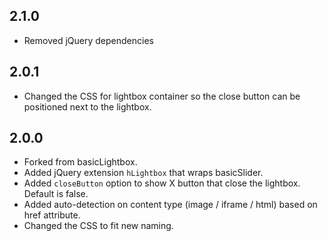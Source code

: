 ## 2.1.0

- Removed jQuery dependencies

## 2.0.1

- Changed the CSS for lightbox container so the close button can be positioned next to the lightbox.

## 2.0.0

- Forked from basicLightbox.
- Added jQuery extension `hLightbox` that wraps basicSlider.
- Added `closeButton` option to show X button that close the lightbox. Default is false.
- Added auto-detection on content type (image / iframe / html) based on href attribute.
- Changed the CSS to fit new naming.